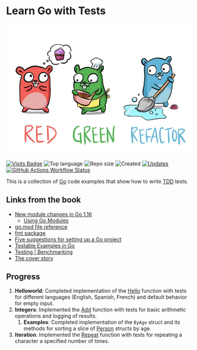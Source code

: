 # Learn Go with Tests

[![Learn Go with Tests](assets/tdd_go.webp)](https://quii.gitbook.io/learn-go-with-tests)

[![Visits Badge](https://badges.pufler.dev/visits/Searge/tdd_go?style=flat-square&logo=refinedgithub&logoColor=white)](https://badges.pufler.dev)
![Top language](https://img.shields.io/github/languages/top/Searge/tdd_go?style=flat-square)
![Repo size](https://img.shields.io/github/repo-size/Searge/tdd_go?style=flat-square)
![Created](https://img.shields.io/date/1732961863.svg?style=flat-square&logo=github&label=created)
[![Updates](https://img.shields.io/github/last-commit/Searge/tdd_go.svg?style=flat-square&logo=git&logoColor=white&color=blue)](https://github.com/Searge/tdd_go/commits/main/)
[![GitHub Actions Workflow Status](https://img.shields.io/github/actions/workflow/status/Searge/tdd_go/go.yml?branch=main&style=flat-square&logo=githubactions&logoColor=white&label=test-n-build)](https://github.com/Searge/tdd_go/actions/workflows/go.yml)

This is a collection of [Go](https://golang.org) code examples that show how to write [TDD](https://en.wikipedia.org/wiki/Test-driven_development) tests.

## Links from the book

- [New module changes in Go 1.16](https://go.dev/blog/go116-module-changes)
  - [Using Go Modules](https://go.dev/blog/using-go-modules)
- [go.mod file reference](https://go.dev/doc/modules/gomod-ref)
- [fmt package](https://pkg.go.dev/fmt#hdr-Printing)
- [Five suggestions for setting up a Go project](https://dave.cheney.net/2014/12/01/five-suggestions-for-setting-up-a-go-project)
- [Testable Examples in Go](https://go.dev/blog/examples)
- [Testing | Benchmarking](https://pkg.go.dev/testing#hdr-Benchmarks)
- [The cover story](https://go.dev/blog/cover)

## Progress

1. **Helloworld**: Completed implementation of the [Hello](helloworld/hello.go#L15-L21) function with tests for different languages (English, Spanish, French) and default behavior for empty input.
2. **Integers**: Implemented the [Add](integers/adder.go#L6-L13) function with tests for basic arithmetic operations and logging of results.
   1. **Examples**: Completed implementation of the `ByAge` struct and its methods for sorting a slice of [Person](examples/sort_test.go#L8-L15) structs by age.
3. **Iteration**: Implemented the [Repeat](iteration/repeat.go#L3-L9) function with tests for repeating a character a specified number of times.
